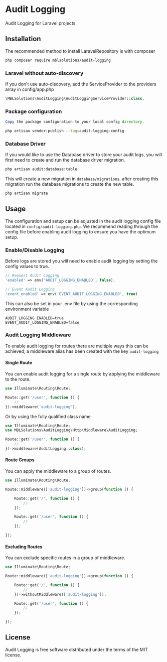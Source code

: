 # Audit Logging

Audit Logging for Laravel projects

## Installation

The recommended method to install LaravelRepository is with composer

```bash
php composer require mblsolutions/audit-logging
```

### Laravel without auto-discovery

If you don't use auto-discovery, add the ServiceProvider to the providers array in config/app.php

```php
\MBLSolutions\AuditLogging\AuditLoggingServiceProvider::class,
```

### Package configuration

```php
Copy the package configuration to your local config directory.
```

```bash
php artisan vendor:publish --tag=audit-logging-config
```

### Database Driver

If you would like to use the Database driver to store your audit logs, you will first need to create and run the database
driver migration.

```bash
php artisan audit:database:table
```

This will create a new migration in `database/migrations`, after creating this migration run the database migrations to
create the new table.

````bash
php artisan migrate
````

## Usage

The configuration and setup can be adjusted in the audit logging config file located in `config/audit-logging.php`. We 
recommend reading through the config file before enabling audit logging to ensure you have the optimum setup. 

### Enable/Disable Logging

Before logs are stored you will need to enable audit logging by setting the config values to true.

```php
// Request Audit Logging
'enabled' => env('AUDIT_LOGGING_ENABLED', false),

// Event Audit Logging
'event_enabled' => env('EVENT_AUDIT_LOGGING_ENABLED', true)
```

This can also be set in your .env file by using the corresponding environment variable

```dotenv
AUDIT_LOGGING_ENABLED=true
EVENT_AUDIT_LOGGING_ENABLED=false
```

### Audit Logging Middleware

To enable audit logging for routes there are multiple ways this can be achieved, a middleware alias has been created with
the key `audit-logging`

#### Single Route

You can enable audit logging for a single route by applying the middleware to the route.

```php
use Illuminate\Routing\Route;

Route::get('/user', function () {
    //
})->middleware('audit-logging');
```

Or by using the fully qualified class name

```php
use Illuminate\Routing\Route;
use MBLSolutions\AuditLogging\Http\Middleware\AuditLogging;

Route::get('/user', function () {
    //
})->middleware(AuditLogging::class);
```

#### Route Groups

You can apply the middleware to a group of routes.

```php
use Illuminate\Routing\Route;

Route::middleware(['audit-logging'])->group(function () {

    Route::get('/', function () {
        //
    });

    Route::get('/user', function () {
        //
    });

});
```

#### Excluding Routes

You can exclude specific routes in a group of middleware. 

```php
use Illuminate\Routing\Route;

Route::middleware(['audit-logging'])->group(function () {

    Route::get('/', function () {
        //
    })->withoutMiddleware(['audit-logging']);

    Route::get('/user', function () {
        //
    });

});
```

## License

Audit Logging is free software distributed under the terms of the MIT license.